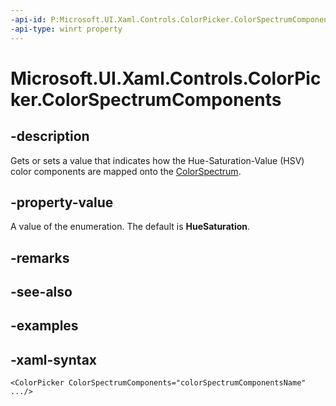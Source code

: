 ```yaml
---
-api-id: P:Microsoft.UI.Xaml.Controls.ColorPicker.ColorSpectrumComponents
-api-type: winrt property
---
```

<!-- Property syntax.
public ColorSpectrumComponents ColorSpectrumComponents { get;  set; }
-->

# Microsoft.UI.Xaml.Controls.ColorPicker.ColorSpectrumComponents

## -description

Gets or sets a value that indicates how the Hue-Saturation-Value (HSV) color components are mapped onto the [ColorSpectrum](../microsoft.ui.xaml.controls.primitives/colorspectrum.md).

## -property-value

A value of the enumeration. The default is **HueSaturation**.

## -remarks

## -see-also

## -examples

## -xaml-syntax

```xaml
<ColorPicker ColorSpectrumComponents="colorSpectrumComponentsName" .../>
```
